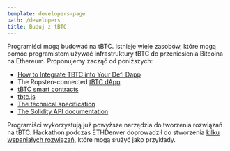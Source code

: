 ```yaml
---
template: developers-page
path: /developers
title: Buduj z tBTC
---
```

Programiści mogą budować na tBTC.  Istnieje wiele zasobów, które mogą pomóc programistom używać infrastruktury tBTC do przeniesienia Bitcoina na Ethereum. Proponujemy zacząć od poniższych:

* [How to Integrate TBTC into Your Defi Dapp](/developers/how-to-integrate-tbtc-into-your-defi-dapp)
* The Ropsten-connected [tBTC dApp](https://dapp.test.tbtc.network/)
* [tBTC smart contracts](https://github.com/keep-network/tbtc)
* [tbtc.js](https://github.com/keep-network/tbtc.js)
* [The technical specification](http://docs.keep.network/tbtc/)
* [The Solidity API documentation](http://docs.keep.network/tbtc/solidity/)

Programiści wykorzystują już powyższe narzędzia do tworzenia rozwiązań na tBTC. Hackathon podczas ETHDenver doprowadził do stworzenia [kilku wspaniałych rozwiązań](https://blog.keep.network/bitcoin-earn-wins-ethdenver-tbtc-hackathon-prize-5233ce805468), które mogą służyć jako przykłady.
